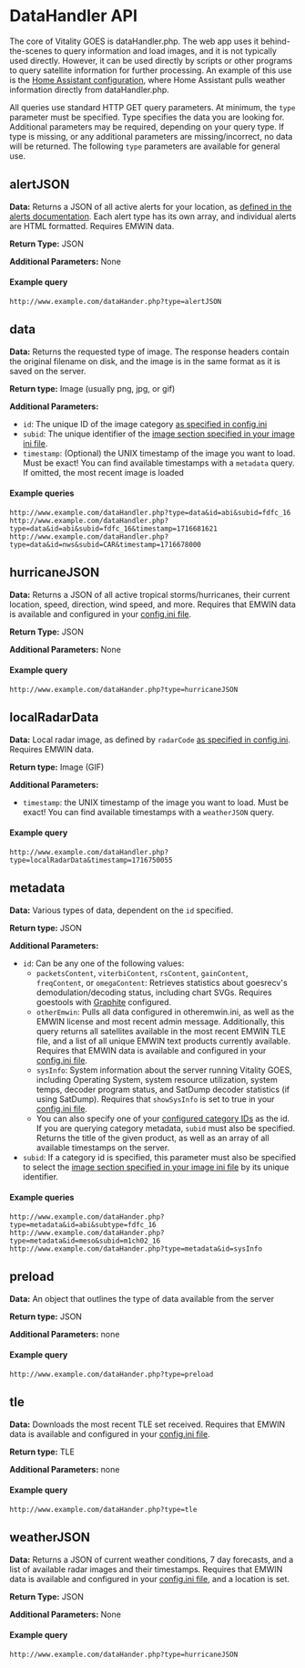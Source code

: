 # DataHandler API

The core of Vitality GOES is dataHandler.php. The web app uses it behind-the-scenes to query information and load images, and it is not typically used directly. However, it can be used directly by scripts or other programs to query satellite information for further processing. An example of this use is the [Home Assistant configuration](home-assistant.md), where Home Assistant pulls weather information directly from dataHandler.php.

All queries use standard HTTP GET query parameters. At minimum, the `type` parameter must be specified. Type specifies the data you are looking for. Additional parameters may be required, depending on your query type. If type is missing, or any additional parameters are missing/incorrect, no data will be returned. The following `type` parameters are available for general use.

## alertJSON

**Data:** Returns a JSON of all active alerts for your location, as [defined in the alerts documentation](used-emwin-data.md#alerts). Each alert type has its own array, and individual alerts are HTML formatted. Requires EMWIN data.

**Return Type:** JSON

**Additional Parameters:** None

#### Example query

```
http://www.example.com/dataHander.php?type=alertJSON
```

## data

**Data:** Returns the requested type of image. The response headers contain the original filename on disk, and the image is in the same format as it is saved on the server.

**Return type:** Image (usually png, jpg, or gif)

**Additional Parameters:**
* `id`: The unique ID of the image category [as specified in config.ini](config.md#categories)
* `subid`: The unique identifier of the [image section specified in your image ini file](config.md#image-sections).
* `timestamp`: (Optional) the UNIX timestamp of the image you want to load. Must be exact! You can find available timestamps with a `metadata` query. If omitted, the most recent image is loaded

#### Example queries

```
http://www.example.com/dataHandler.php?type=data&id=abi&subid=fdfc_16
http://www.example.com/dataHandler.php?type=data&id=abi&subid=fdfc_16&timestamp=1716681621
http://www.example.com/dataHandler.php?type=data&id=nws&subid=CAR&timestamp=1716678000
```

## hurricaneJSON

**Data:** Returns a JSON of all active tropical storms/hurricanes, their current location, speed, direction, wind speed, and more.  Requires that EMWIN data is available and configured in your [config.ini file](config.md).

**Return Type:** JSON

**Additional Parameters:** None

#### Example query

```
http://www.example.com/dataHander.php?type=hurricaneJSON
```

## localRadarData

**Data:** Local radar image, as defined by `radarCode` [as specified in config.ini](config.md#location). Requires EMWIN data.

**Return type:** Image (GIF)

**Additional Parameters:**
* `timestamp`: the UNIX timestamp of the image you want to load. Must be exact! You can find available timestamps with a `weatherJSON` query.

#### Example query

```
http://www.example.com/dataHandler.php?type=localRadarData&timestamp=1716750055
```

## metadata

**Data:** Various types of data, dependent on the `id` specified.

**Return type:** JSON

**Additional Parameters:**

* `id`: Can be any one of the following values:
  * `packetsContent`, `viterbiContent`, `rsContent`, `gainContent`, `freqContent`, or `omegaContent`: Retrieves statistics about goesrecv's demodulation/decoding status, including chart SVGs. Requires goestools with [Graphite](graphite.md) configured.
  * `otherEmwin`: Pulls all data configured in otheremwin.ini, as well as the EMWIN license and most recent admin message. Additionally, this query returns all satellites available in the most recent EMWIN TLE file, and a list of all unique EMWIN text products currently available. Requires that EMWIN data is available and configured in your [config.ini file](config.md).
  * `sysInfo`: System information about the server running Vitality GOES, including Operating System, system resource utilization, system temps, decoder program status, and SatDump decoder statistics (if using SatDump). Requires that `showSysInfo` is set to true in your [config.ini file](config.md).
  * You can also specify one of your [configured category IDs](config.md#categories) as the id. If you are querying category metadata, `subid` must also be specified. Returns the title of the given product, as well as an array of all available timestamps on the server.
* `subid`: If a category id is specified, this parameter must also be specified to select the [image section specified in your image ini file](config.md#image-sections) by its unique identifier.

#### Example queries

```
http://www.example.com/dataHander.php?type=metadata&id=abi&subtype=fdfc_16
http://www.example.com/dataHander.php?type=metadata&id=meso&subid=m1ch02_16
http://www.example.com/dataHander.php?type=metadata&id=sysInfo
```

## preload

**Data:** An object that outlines the type of data available from the server

**Return type:** JSON

**Additional Parameters:** none

#### Example query

```
http://www.example.com/dataHander.php?type=preload
```

## tle

**Data:** Downloads the most recent TLE set received.  Requires that EMWIN data is available and configured in your [config.ini file](config.md).

**Return type:** TLE

**Additional Parameters:** none

#### Example query

```
http://www.example.com/dataHander.php?type=tle
```

## weatherJSON

**Data:** Returns a JSON of current weather conditions, 7 day forecasts, and a list of available radar images and their timestamps. Requires that EMWIN data is available and configured in your [config.ini file](config.md), and a location is set.

**Return Type:** JSON

**Additional Parameters:** None

#### Example query

```
http://www.example.com/dataHander.php?type=hurricaneJSON
```
